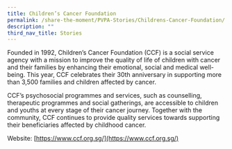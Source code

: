 ```yaml
---
title: Children’s Cancer Foundation
permalink: /share-the-moment/PVPA-Stories/Childrens-Cancer-Foundation/
description: ""
third_nav_title: Stories
---
```



Founded in 1992, Children’s Cancer Foundation (CCF) is a social service agency with a mission to improve the quality of life of children with cancer and their families by enhancing their emotional, social and medical well-being. This year, CCF celebrates their 30th anniversary in supporting more than 3,500 families and children affected by cancer.

CCF’s psychosocial programmes and services, such as counselling, therapeutic programmes and social gatherings, are accessible to children and youths at every stage of their cancer journey. Together with the community, CCF continues to provide quality services towards supporting their beneficiaries affected by childhood cancer.

Website: [](https://www.ccf.org.sg/)[https://www.ccf.org.sg/](https://www.ccf.org.sg/)